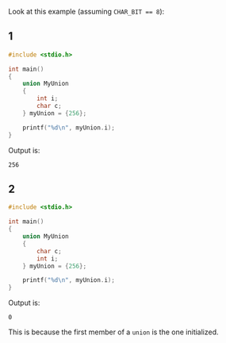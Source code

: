 Look at this example (assuming `CHAR_BIT == 8`):

1
---

```c
#include <stdio.h>

int main()
{
    union MyUnion
    {
        int i;
        char c;
    } myUnion = {256};

    printf("%d\n", myUnion.i);
}
```

Output is:
```
256
```

2
---

```c
#include <stdio.h>

int main()
{
    union MyUnion
    {
        char c;
        int i;
    } myUnion = {256};

    printf("%d\n", myUnion.i);
}
```

Output is:
```
0
```

This is because the first member of a `union` is the one initialized.
